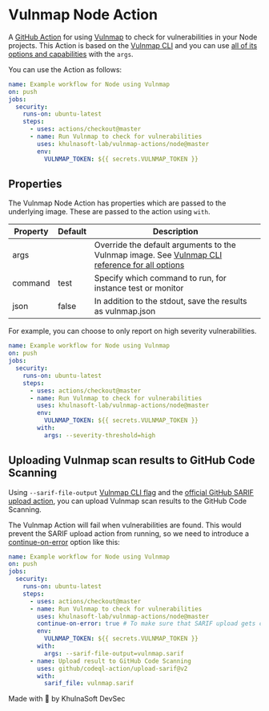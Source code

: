 # Vulnmap Node Action

A [GitHub Action](https://github.com/features/actions) for using [Vulnmap](https://khulnasoft.com/VulnmapGH) to check for
vulnerabilities in your Node projects. This Action is based on the [Vulnmap CLI][cli-gh] and you can use [all of its options and capabilities][cli-ref] with the `args`.


You can use the Action as follows:

```yaml
name: Example workflow for Node using Vulnmap
on: push
jobs:
  security:
    runs-on: ubuntu-latest
    steps:
      - uses: actions/checkout@master
      - name: Run Vulnmap to check for vulnerabilities
        uses: khulnasoft-lab/vulnmap-actions/node@master
        env:
          VULNMAP_TOKEN: ${{ secrets.VULNMAP_TOKEN }}
```

## Properties

The Vulnmap Node Action has properties which are passed to the underlying image. These are passed to the action using `with`.

| Property | Default | Description                                                                                         |
| -------- | ------- | --------------------------------------------------------------------------------------------------- |
| args     |         | Override the default arguments to the Vulnmap image. See [Vulnmap CLI reference for all options][cli-ref] |
| command  | test    | Specify which command to run, for instance test or monitor                                          |
| json     | false   | In addition to the stdout, save the results as vulnmap.json                                            |

For example, you can choose to only report on high severity vulnerabilities.

```yaml
name: Example workflow for Node using Vulnmap
on: push
jobs:
  security:
    runs-on: ubuntu-latest
    steps:
      - uses: actions/checkout@master
      - name: Run Vulnmap to check for vulnerabilities
        uses: khulnasoft-lab/vulnmap-actions/node@master
        env:
          VULNMAP_TOKEN: ${{ secrets.VULNMAP_TOKEN }}
        with:
          args: --severity-threshold=high
```

## Uploading Vulnmap scan results to GitHub Code Scanning

Using `--sarif-file-output` [Vulnmap CLI flag][cli-ref] and the [official GitHub SARIF upload action](https://docs.github.com/en/code-security/secure-coding/uploading-a-sarif-file-to-github), you can upload Vulnmap scan results to the GitHub Code Scanning.



The Vulnmap Action will fail when vulnerabilities are found. This would prevent the SARIF upload action from running, so we need to introduce a [continue-on-error](https://docs.github.com/en/actions/reference/workflow-syntax-for-github-actions#jobsjob_idstepscontinue-on-error) option like this:

```yaml
name: Example workflow for Node using Vulnmap
on: push
jobs:
  security:
    runs-on: ubuntu-latest
    steps:
      - uses: actions/checkout@master
      - name: Run Vulnmap to check for vulnerabilities
        uses: khulnasoft-lab/vulnmap-actions/node@master
        continue-on-error: true # To make sure that SARIF upload gets called
        env:
          VULNMAP_TOKEN: ${{ secrets.VULNMAP_TOKEN }}
        with:
          args: --sarif-file-output=vulnmap.sarif
      - name: Upload result to GitHub Code Scanning
        uses: github/codeql-action/upload-sarif@v2
        with:
          sarif_file: vulnmap.sarif
```

Made with 💜 by KhulnaSoft DevSec

[cli-gh]: https://github.com/khulnasoft-lab/vulnmap 'Vulnmap CLI'
[cli-ref]: https://docs.khulnasoft.com/vulnmap-cli/cli-reference 'Vulnmap CLI Reference documentation'
